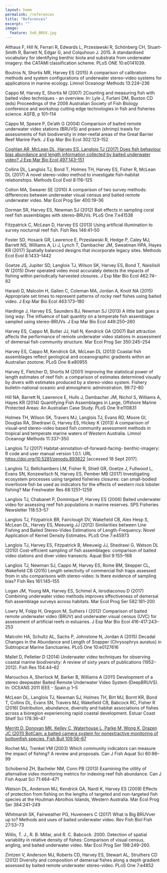 ```yaml
---
layout: home
permalink: /references
title: "References"
excerpt: ""
image:
  feature: 5x8_BRUV.jpg 
---
```

Althaus F, Hill N, Ferrari R, Edwards L, Przeslawski R, Schönberg CH,  Stuart-Smith R,  Barrett N, Edgar G, and Colquhoun J. 2015. A standardised vocabulary for identifying benthic biota and substrata from underwater imagery: the CATAMI classification scheme. PLoS ONE 10:e0141039.

Boutros N, Shortis MR, Harvey ES (2015) A comparison of calibration methods and system configurations of underwater stereo-video systems for applications in marine ecology. Limnol Oceanogr Methods 13:224–236

Cappo M, Harvey E, Shortis M (2007) 2Counting and measuring fish with baited video techniques - an overview. In: Lyle J, Furlani DM, Buxton CD (eds) Proceedings of the 2006 Australian Society of Fish Biology conference and workshop cutting edge technologies in fish and fisheries science. ASFB, p 101–114

Cappo M, Speare P, De’ath G (2004) Comparison of baited remote underwater video stations (BRUVS) and prawn (shrimp) trawls for assessments of fish biodiversity in inter-reefal areas of the Great Barrier Reef Marine Park. J Exp Mar Bio Ecol 302:123–152

[Coghlan AR, McLean DL, Harvey ES, Langlois TJ (2017) Does fish behaviour bias abundance and length information collected by baited underwater video? J Exp Mar Bio Ecol 497:143–151](http://paperpile.com/b/cxZoCG/7rH1)

Collins DL, Langlois TJ, Bond T, Holmes TH, Harvey ES, Fisher R, McLean DL (2017) A novel stereo-video method to investigate fish–habitat relationships. Methods Ecol Evol 8:116–125

Colton MA, Swearer SE (2010) A comparison of two survey methods: differences between underwater visual census and baited remote underwater video. Mar Ecol Prog Ser 400:19–36

Dorman SR, Harvey ES, Newman SJ (2012) Bait effects in sampling coral reef fish assemblages with stereo-BRUVs. PLoS One 7:e41538

Fitzpatrick C, McLean D, Harvey ES (2013) Using artificial illumination to survey nocturnal reef fish. Fish Res 146:41–50

Foster SD, Hosack GR, Lawrence E, Przeslawski R, Hedge P, Caley MJ, Barrett NS, Williams A, Li J, Lynch T, Dambacher JM, Sweatman HPA, Hayes KR (2017) Spatially balanced designs that incorporate legacy sites. Methods Ecol Evol 8:1433–1442

Goetze JS, Jupiter SD, Langlois TJ, Wilson SK, Harvey ES, Bond T, Naisilisili W (2015) Diver operated video most accurately detects the impacts of fishing within periodically harvested closures. J Exp Mar Bio Ecol 462:74–82

Harasti D, Malcolm H, Gallen C, Coleman MA, Jordan A, Knott NA (2015) Appropriate set times to represent patterns of rocky reef fishes using baited video. J Exp Mar Bio Ecol 463:173–180

Hardinge J, Harvey ES, Saunders BJ, Newman SJ (2013) A little bait goes a long way: The influence of bait quantity on a temperate fish assemblage sampled using stereo-BRUVs. J Exp Mar Bio Ecol 449:250–260

Harvey ES, Cappo M, Butler JJ, Hall N, Kendrick GA (2007) Bait attraction affects the performance of remote underwater video stations in assessment of demersal fish community structure. Mar Ecol Prog Ser 350:245–254

Harvey ES, Cappo M, Kendrick GA, McLean DL (2013) Coastal fish assemblages reflect geological and oceanographic gradients within an Australian zootone. PLoS One 8:e80955

Harvey E, Fletcher D, Shortis M (2001) Improving the statistical power of length estimates of reef fish: a comparison of estimates determined visually by divers with estimates produced by a stereo-video system. Fishery bulletin-national oceanic and atmospheric administration. 99:72–80

Hill NA, Barrett N, Lawrence E, Hulls J, Dambacher JM, Nichol S, Williams A, Hayes KR (2014) Quantifying Fish Assemblages in Large, Offshore Marine Protected Areas: An Australian Case Study. PLoS One 9:e110831

Holmes TH, Wilson SK, Travers MJ, Langlois TJ, Evans RD, Moore GI, Douglas RA, Shedrawi G, Harvey ES, Hickey K (2013) A comparison of visual-and stereo-video based fish community assessment methods in tropical and temperate marine waters of Western Australia. Limnol Oceanogr Methods 11:337–350

Langlois TJ (2017) Habitat-annotation-of-forward-facing- benthic-imagery: R code and user manual version 1.0.1. URL https://doi.org/10.5281/zenodo.893622 [accessed 18 Sept 2017].

Langlois TJ, Bellchambers LM, Fisher R, Shiell GR, Goetze J, Fullwood L, Evans SN, Konzewitsch N, Harvey ES, Pember MB (2017) Investigating ecosystem processes using targeted fisheries closures: can small-bodied invertivore fish be used as indicators for the effects of western rock lobster fishing? Mar Freshwater Res 68:1251–1259

Langlois TJ, Chabanet P, Dominique P, Harvey ES (2006) Baited underwater video for assessing reef fish populations in marine reserves. SPS Fisheries Newsletter 118:53–57

Langlois TJ, Fitzpatrick BR, Fairclough DV, Wakefield CB, Alex Hesp S, McLean DL, Harvey ES, Meeuwig JJ (2012) Similarities between Line Fishing and Baited Stereo-Video Estimations of Length-Frequency: Novel Application of Kernel Density Estimates. PLoS One 7:e45973

Langlois TJ, Harvey ES, Fitzpatrick B, Meeuwig JJ, Shedrawi G, Watson DL (2010) Cost-efficient sampling of fish assemblages: comparison of baited video stations and diver video transects. Aquat Biol 9:155–168

Langlois TJ, Newman SJ, Cappo M, Harvey ES, Rome BM, Skepper CL, Wakefield CB (2015) Length selectivity of commercial fish traps assessed from in situ comparisons with stereo-video: Is there evidence of sampling bias? Fish Res 161:145–155

Logan JM, Young MA, Harvey ES, Schimel A, Ierodiaconou D (2017) Combining underwater video methods improves effectiveness of demersal fish assemblage surveys across habitats. Mar Ecol Prog Ser 582:181–200

Lowry M, Folpp H, Gregson M, Suthers I (2012) Comparison of baited remote underwater video (BRUV) and underwater visual census (UVC) for assessment of artificial reefs in estuaries. J Exp Mar Bio Ecol 416-417:243–253

Malcolm HA, Schultz AL, Sachs P, Johnstone N, Jordan A (2015) Decadal Changes in the Abundance and Length of Snapper (Chrysophrys auratus) in Subtropical Marine Sanctuaries. PLoS One 10:e0127616

Mallet D, Pelletier D (2014) Underwater video techniques for observing coastal marine biodiversity: A review of sixty years of publications (1952–2012). Fish Res 154:44–62

Marouchos A, Sherlock M, Barker B, Williams A (2011) Development of a stereo deepwater Baited Remote Underwater Video System (DeepBRUVS). In: OCEANS 2011 IEEE - Spain.p 1–5

McLean DL, Langlois TJ, Newman SJ, Holmes TH, Birt MJ, Bornt KR, Bond T, Collins DL, Evans SN, Travers MJ, Wakefield CB, Babcock RC, Fisher R (2016) Distribution, abundance, diversity and habitat associations of fishes across a bioregion experiencing rapid coastal development. Estuar Coast Shelf Sci 178:36–47

[Merritt D, Donovan MK, Kelley C, Waterhouse L, Parke M, Wong K, Drazen JC (2011) BotCam: a baited camera system for nonextractive monitoring of bottomfish species. Fish Bull 109:56–67](http://paperpile.com/b/cxZoCG/eVZN)

Rochet MJ, Trenkel VM (2003) Which community indicators can measure the impact of fishing? A review and proposals. Can J Fish Aquat Sci 60:86–99

Schobernd ZH, Bacheler NM, Conn PB (2013) Examining the utility of alternative video monitoring metrics for indexing reef fish abundance. Can J Fish Aquat Sci 71:464–471

Watson DL, Anderson MJ, Kendrick GA, Nardi K, Harvey ES (2009) Effects of protection from fishing on the lengths of targeted and non-targeted fish species at the Houtman Abrolhos Islands, Western Australia. Mar Ecol Prog Ser 384:241–249

Whitmarsh SK, Fairweather PG, Huveneers C (2017) What is Big BRUVver up to? Methods and uses of baited underwater video. Rev Fish Biol Fish 27:53–73

Willis, T. J., R. B. Millar, and R. C. Babcock. 2000. Detection of spatial variability in relative density of fishes: Comparison of visual census, angling, and baited underwater video. Mar Ecol Prog Ser 198:249–260.

Zintzen V, Anderson MJ, Roberts CD, Harvey ES, Stewart AL, Struthers CD (2012) Diversity and composition of demersal fishes along a depth gradient assessed by baited remote underwater stereo-video. PLoS One 7:e4852

 

 

